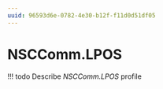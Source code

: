 ```yaml
---
uuid: 96593d6e-0782-4e30-b12f-f11d0d51df05
---
```



# NSCComm.LPOS


<!-- prettier-ignore -->
!!! todo
    Describe *NSCComm.LPOS* profile

